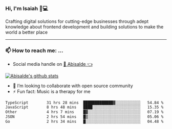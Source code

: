 ### Hi, I'm Isaiah 🌻💻

<!--
<img src="https://res.cloudinary.com/abisalde/image/upload/c_scale,h_311,w_816/v1616039512/Abisalde_github.gif" alt="Isaiah Abiodun (Abisalde) small video about his profile on Github"> 
-->

Crafting digital solutions for cutting-edge businesses through adept knowledge about frontend development and building solutions to make the world a better place
<hr>

### 📫 How to reach me: ...
- Social media handle on <a href="https://twitter.com/abisalde">🔔  Abisalde   👈</a>


[![Abisalde's github stats](https://github-readme-stats.vercel.app/api?username=abisalde)](https://github.com/abisalde/github-readme-stats)

- 👯 I’m looking to collaborate with open source community
- ⚡ Fun fact: Music is a therapy for me


<!--
**abisalde/Abisalde** is a ✨ _special_ ✨ repository because its `README.md` (this file) appears on your GitHub profile.

Here are some ideas to get you started:


- 👯 I’m looking to collaborate with open source community
- 🤔 I’m looking for help with ...
- 💬 Ask me about ...
- 📫 How to reach me: ...
- 😄 Pronouns: ...
- ⚡ Fun fact: ...
-->

<!--START_SECTION:waka-->

```txt
TypeScript        31 hrs 28 mins  █████████████▓░░░░░░░░░░░   54.84 %
JavaScript        8 hrs 48 mins   ████░░░░░░░░░░░░░░░░░░░░░   15.35 %
Other             4 hrs 7 mins    █▓░░░░░░░░░░░░░░░░░░░░░░░   07.19 %
JSON              2 hrs 54 mins   █▒░░░░░░░░░░░░░░░░░░░░░░░   05.06 %
Go                2 hrs 34 mins   █░░░░░░░░░░░░░░░░░░░░░░░░   04.48 %
```

<!--END_SECTION:waka-->


